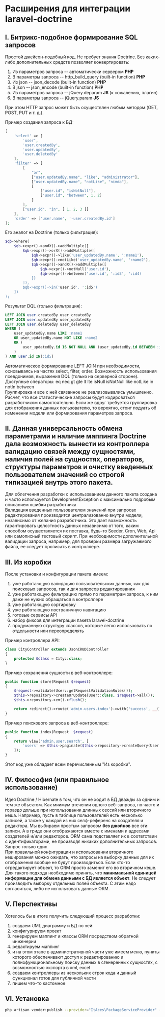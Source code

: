 # Расширения для интеграции laravel-doctrine

## I. Битрикс-подобное формирование SQL запросов

Простой джейсон-подобный код. Не требует знания Doctrine. Без каких-либо дополнительных средств позволяет конвертировать:

1. Из параметров запроса -- автоматически сервером **PHP**
2. В параметры запроса -- http\_build\_query (built-in function) **PHP**
3. Из json -- json_decode (built-in function) **PHP**
4. В json -- json_encode (built-in function) **PHP**
5. Из параметров запроса -- jQuery.deparam **JS** (к сожалению, плагин) 
6. В параметры запроса -- jQuery.param **JS**

При этом HTTP запрос может быть осуществлен любым методом (GET, POST, PUT и т. д.).

Пример создания запроса к БД: 

```PHP
[
    'select' => [
        'user',
        'user.createdBy',
        'user.updatedBy',
        'user.deletedBy'
    ],
    'filter' => [
        [
            "or",
            ["user.updatedBy.name", "like", "administrator"],
            ["user.updatedBy.name", "notLike", "nimda"],
            [
                ["user.id", "isNotNull"],
                ["user.id", "between", 1, 2]
            ]
        ],
        ["user.id", "in", [ 1, 2, 3 ]]
    ],
    'order' => ['user.name', '-user.createdBy.id']
];
```
Его аналог на Doctrine (только фильтрация):  

```PHP
$qb->where(
    $qb->expr()->andX()->addMultiple([
        $qb->expr()->orX()->addMultiple([
            $qb->expr()->like('user_updatedBy.name', ':name1'),
            $qb->expr()->notLike('user_updatedBy.name', ':name2'),
            $qb->expr()->andX()->addMultiple([
                $qb->expr()->notNull('user.id'),
                $qb->expr()->between('user.id', ':id3', ':id4)
            ])
        ]),
        $qb->expr()->in('user.id', ':id5')
    ])
);
```

Результат DQL (только фильтрация):

```SQL
LEFT JOIN user.createdBy user_createdBy
LEFT JOIN user.updatedBy user_updatedBy
LEFT JOIN user.deletedBy user_deletedBy
WHERE (
	user_updatedBy.name LIKE :name1
	OR user_updatedBy.name NOT LIKE :name2
	OR (
		user_updatedBy.id IS NOT NULL AND (user_updatedBy.id BETWEEN :id3 AND :id4)
	)
) AND user.id IN(:id5)
```

Автоматическое формирование LEFT JOIN при необходимости, основываясь на частях select, filter, order. Возможность использования псевдонимов, выражения DQL (только на серверной стороне). Доступные операторы: eq neq gt gte lt lte isNull isNotNull like notLike in notIn between  
Группировка и все с ней связанное не реализовывались умышленно. Расчет, что все статистические запросы будут кодироваться разработчиком самостоятельно. Если же вдруг требуется группировка для отображения данных пользователю, то вероятно, стоит подуать об изменении модели или формирования параметров запроса.

## II. Данная универсальность обмена параметрами и наличие маппинга Doctrine дала возможность вынести из контроллера валидацию связей между сущностями, наличия полей на сущностях, операторов, структуры параметров и очистку введенных пользователем значений со строгой типизацией внутрь этого пакета.

Для облегчения разработки с использованием данного пакета создана и часто используется DevelopmentException с максимально подробым описанием ошибки разработчика.  
Валидация введенных пользователем значений при запросах редактирования производится централизованно внутри модели, независимо от желания разработчика. Это дает возможность гарантировать целостность данных независимо от того, каким способом осуществляется их поставка, будь-то Seeder, Cron, Web, Api или самописный тестовый скрипт. При необходимости дополнительной валидации запроса, например, для проверки размера загружаемого файла, ее следует прописать в контроллере.

## III. Из коробки

После установки и конфигурации пакета имеем:

1. уже работающую валидацию пользовательских данных, как для поисковых запросов, так и для запросов редактирования
2. уже работающую фильтрацию прямо по параметрам запроса, к ним даже не нужно обращаться в контроллере
3. уже работающую сортировку
4. уже работающую постраничную навигацию
5. готовые сервисы API
6. набор фиксов для интеграции пакета laravel-doctrine
7. продуманную структуру классов, которые легко использовать по отдельности или переопределять

Пример контроллера API:

```PHP
class CityController extends JsonCRUDController
{
    protected $class = City::class;
}
```

Пример сохранения сущности в веб-контроллере:

```PHP
public function store(Request $request)
{
    $request->validate(User::getRequestValidationRules());
    $this->repository->createOrUpdate(User::class, $request->all());
    $this->repository->em()->flush();

    return redirect()->route('admin.users.index')->with('success', __('User created successfully.'));
}
```

Пример поискового запроса в веб-контроллере:

```PHP
public function index(Request  $request)
{
    return view('admin.user.search', [
        'users' => $this->paginate($this->repository->createQuery(User::class))->appends($request->all())
    ]);
}
```
Этот код уже обладает всем перечисленным "Из коробки".

## IV. Философия (или правильное использование)
Идея Doctrine / Hibernate в том, что он не ходит в БД дважды за одним и тем же объектом. Как миимум втечении одного веб-запроса, но часто и гораздо дольше при использовании длинных сессий или вторичного кеша. Например, пусть в таблице пользователей есть несколько записей, а также у каждой из них селф-референс на создателя и редактора. Мы выбираем простым запросом __без джойнов__ все эти записи. А в гриде они отображаются вместе с именами и адресами создателей и/или редакторов. ORM сама подставляет их в соотвтствии с идентификаторами, не производя никаких дополнительных запросов. Запрос только один.  
При правильной конфигурации и использовании вторичного кеширования можно ожидать, что запросы на выборку данных для их отображения вообще не будут производиться. Если кто-то отредактирует объект, то ORM просто заменит его во вторичном кеше.
Для такого подхода необходимо принять, что **минимальной единицей информации для обмена данными с БД является объект**. Не следует производить выборку отдельных полей объекта. С этим надо согласиться, либо не использовать данные ORM.

## V. Перспективы
Хотелось бы в итоге получить следующий процесс разработки:

1. создаем UML диаграмму и БД по ней
2. конфигурируем проект
3. генерируем маппинг и классы ORM посредством обратной инженерии 
4. редактируем маппинг
5. и на этом этапе в административной части уже имеем меню, пункты которого обеспечивают доступ к редактированию и полнофункциональному поиску данных в сгенеренных сущностях, с возможностью экспорта в xml, excel
6. создаем контроллеры из нескольких строк кода и данный функционал готов для публичной части
7. пишем что-то кастомное

## VI. Установка
```BASH
php artisan vendor:publish --provider="ItAces\PackageServiceProvider" --tag="itaces"
```


